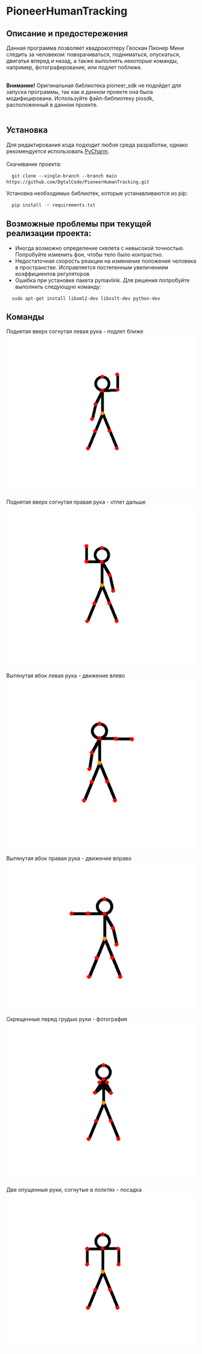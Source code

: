 # PioneerHumanTracking
## Описание и предостережения
Данная программа позволяет квадрокоптеру Геоскан Пионер Мини следить за человеком: поворачиваться, подниматься, опускаться, двигатья вперед и назад, а также выполнять некоторые команды, например, фотографирование, или подлет поближе. <br><br>

<b>Внимание!</b> Оригинальная библиотека pioneer_sdk не подойдет для запуска программы, так как в данном проекте она была модифицирована. Используйте файл-библиотеку piosdk, расположенный в данном проекте.<br><br>

## Установка
Для редактирования кода подходит любоя среда разработки, однако рекомендуется использовать [PyCharm](https://www.jetbrains.com/pycharm/download/#section=windows). <br><br>
Скачивание проекта:
```
  git clone --single-branch --branch main https://github.com/DgtalCode/PioneerHumanTracking.git
```
Установка необходимых библиотек, которые устанавливаются из pip:
```bash
  pip install -r requirements.txt
```

## Возможные проблемы при текущей реализации проекта:
<ul>
  <li>Иногда возможно определение скелета с невысокой точностью. Попробуйте изменить фон, чтобы тело было контрастно.</li>
  <li>Недостаточная скорость реакции на изменение положения человека в пространстве. Исправляется постепенным увеличением коэффициентов регуляторов</li>
  <li>Ошибка при установке пакета pymavlink. Для решения попробуйте выполнить следующую команду:</li>
</ul>

```
  sudo apt-get install libxml2-dev libxslt-dev python-dev
```

## Команды
Поднятая вверх согнутая левая рука - подлет ближе <br>
![Поза 1](/readme_images/pose1.png)
<br><br>
Поднятая вверх согнутая правая рука - отлет дальше <br>
![Поза 2](/readme_images/pose2.png)
<br><br>
Вытянутая вбок левая рука - движение влево <br>
![Поза 3](/readme_images/pose4.png)
<br><br>
Вытянутая вбок правая рука - движение вправо <br>
![Поза 4](/readme_images/pose3.png)
<br><br>
Скрещенные перед грудью руки - фотография <br>
![Поза 5](/readme_images/pose5.png)
<br><br>
Две опущенные руки, согнутые в лолктях - посадка <br>
![Поза 6](/readme_images/pose6.png)
